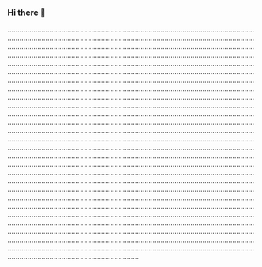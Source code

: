 ### Hi there 👋

......................................................................................................................................................................................................................................................................................................................................................................................................................................................................................................................................................................................................................................................................................................................................................................................................................................................................................................................................................................................................................................................................................................................................................................................................................................................................................................................................................................................................................................................................................................................................................................................................................................................................................................................................................................................................................................................................................................................................................................................................................................................................................................................................................................................................................................................................................................................................................................................................................................................................................................................................................................................................................................................................................................................................................................................................................................................................................................................................................................................................................................................................................................................................................................................................................................................................................................................................................................................................................................................................................................................................................